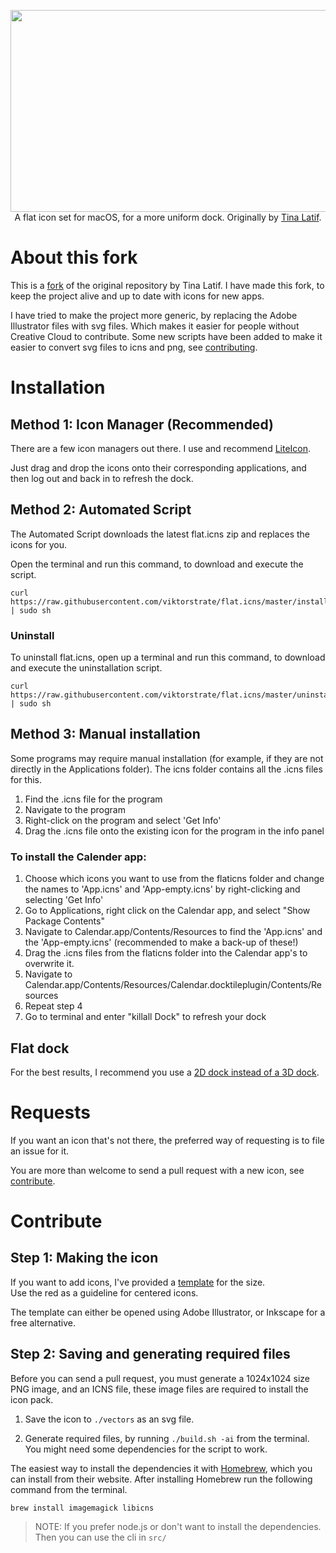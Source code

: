 <p align="center">
  <img width="730" height="323" src="flaticns.png"><br>
  A flat icon set for macOS, for a more uniform dock. Originally by <a href="https://github.com/tinalatif/flat.icns">Tina Latif</a>.
</p>

# About this fork

This is a [fork](https://help.github.com/articles/fork-a-repo/) of the original repository by Tina Latif.
I have made this fork, to keep the project alive and up to date with icons for new apps.

I have tried to make the project more generic, by replacing the Adobe Illustrator files with svg files. Which makes it easier for people without Creative Cloud to contribute.
Some new scripts have been added to make it easier to convert svg files to icns and png, see [contributing](https://github.com/viktorstrate/flat.icns#contribute).

# Installation

## Method 1: Icon Manager (Recommended)

There are a few icon managers out there. I use and recommend [LiteIcon](http://www.freemacsoft.net/liteicon).

Just drag and drop the icons onto their corresponding applications, and then log out and back in to refresh the dock.

## Method 2: Automated Script

The Automated Script downloads the latest flat.icns zip and replaces the icons for you.

Open the terminal and run this command, to download and execute the script.

```shell
curl https://raw.githubusercontent.com/viktorstrate/flat.icns/master/install.sh | sudo sh
```

### Uninstall

To uninstall flat.icns, open up a terminal and run this command, to download and execute the uninstallation script.

```shell
curl https://raw.githubusercontent.com/viktorstrate/flat.icns/master/uninstall.sh | sudo sh
```

## Method 3: Manual installation

Some programs may require manual installation (for example, if they are not directly in the Applications folder). The icns folder contains all the .icns files for this.

1. Find the .icns file for the program
2. Navigate to the program
3. Right-click on the program and select 'Get Info'
4. Drag the .icns file onto the existing icon for the program in the info panel

### To install the Calender app:
1. Choose which icons you want to use from the flaticns folder and change the names to 'App.icns' and 'App-empty.icns' by right-clicking and selecting 'Get Info'
2. Go to Applications, right click on the Calendar app, and select "Show Package Contents"
3. Navigate to Calendar.app/Contents/Resources to find the 'App.icns' and the 'App-empty.icns' (recommended to make a back-up of these!)
4. Drag the .icns files from the flaticns folder into the Calendar app's to overwrite it.
5. Navigate to Calendar.app/Contents/Resources/Calendar.docktileplugin/Contents/Resources
6. Repeat step 4
7. Go to terminal and enter "killall Dock" to refresh your dock

## Flat dock

For the best results, I recommend you use a [2D dock instead of a 3D dock](http://hints.macworld.com/images/105dockcomparo.jpg).

# Requests

If you want an icon that's not there, the preferred way of requesting is to file an issue for it.

You are more than welcome to send a pull request with a new icon, see [contribute](https://github.com/viktorstrate/flat.icns#contribute).

# Contribute

## Step 1: Making the icon
If you want to add icons, I've provided a [template](https://github.com/viktorstrate/flat.icns/blob/master/template.svg) for the size.
</br>Use the red as a guideline for centered icons.

The template can either be opened using Adobe Illustrator, or Inkscape for a free alternative.

## Step 2: Saving and generating required files
Before you can send a pull request, you must generate a 1024x1024 size PNG image, and an ICNS file, these image files are required to install the icon pack.

1. Save the icon to `./vectors` as an svg file.

2. Generate required files, by running `./build.sh -ai` from the terminal. You might need some dependencies for the script to work.

The easiest way to install the dependencies it with [Homebrew](https://brew.sh/), which you can install from their website. After installing Homebrew run the following command from the terminal.

```shell
brew install imagemagick libicns
```

> NOTE: If you prefer node.js or don't want to install the dependencies. Then you can use the cli in `src/`

